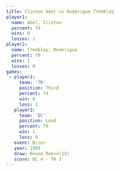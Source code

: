 ```yaml
---
title: Clinton Abel vs Roderigue Tremblay
player1:                   
  name: Abel, Clinton      
  percent: 74              
  wins: 0                  
  losses: 1                
player2:                   
  name: Tremblay, Roderigue
  percent: 79              
  wins: 1                  
  losses: 0                
games:
 - player1:         
     team: 'TR'     
     position: Third
     percent: 74    
     win: 0         
     loss: 1        
   player2:        
     team: 'QC'    
     position: Lead
     percent: 79   
     win: 1        
     loss: 0       
   event: Brier         
   year: 1995           
   draw: Round Robin(13)
   score: QC 4 - TR 3   
---
```

